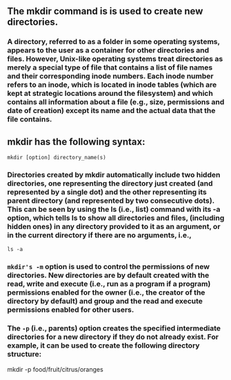 ## **The mkdir command is is used to create new directories.**

### A directory, referred to as a folder in some operating systems, appears to the user as a container for other directories and files. However, Unix-like operating systems treat directories as merely a special type of file that contains a list of file names and their corresponding inode numbers. Each inode number refers to an inode, which is located in inode tables (which are kept at strategic locations around the filesystem) and which contains all information about a file (e.g., size, permissions and date of creation) except its name and the actual data that the file contains.

## **mkdir has the following syntax:**

`mkdir [option] directory_name(s)`

### Directories created by mkdir automatically include two hidden directories, one representing the directory just created (and represented by a single dot) and the other representing its parent directory (and represented by two consecutive dots). This can be seen by using the ls (i.e., list) command with its -a option, which tells ls to show all directories and files, (including hidden ones) in any directory provided to it as an argument, or in the current directory if there are no arguments, i.e.,

`ls -a`

### `mkdir's -m` option is used to control the permissions of new directories. New directories are by default created with the read, write and execute (i.e., run as a program if a program) permissions enabled for the owner (i.e., the creator of the directory by default) and group and the read and execute permissions enabled for other users. 

### The `-p` (i.e., parents) option creates the specified intermediate directories for a new directory if they do not already exist. For example, it can be used to create the following directory structure:

mkdir -p food/fruit/citrus/oranges
